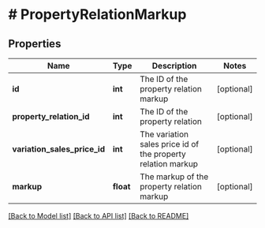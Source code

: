 # # PropertyRelationMarkup

## Properties

Name | Type | Description | Notes
------------ | ------------- | ------------- | -------------
**id** | **int** | The ID of the property relation markup | [optional]
**property_relation_id** | **int** | The ID of the property relation | [optional]
**variation_sales_price_id** | **int** | The variation sales price id of the property relation markup | [optional]
**markup** | **float** | The markup of the property relation markup | [optional]

[[Back to Model list]](../../README.md#models) [[Back to API list]](../../README.md#endpoints) [[Back to README]](../../README.md)
